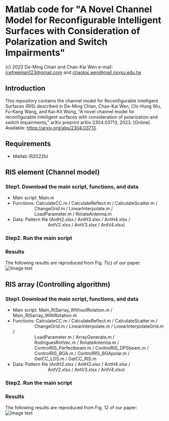 # Matlab code for "A Novel Channel Model for Reconfigurable Intelligent Surfaces with Consideration of Polarization and Switch Impairments"
(c) 2023 De-Ming Chian and Chao-Kai Wen e-mail: icefreeman123@gmail.com and chaokai.wen@mail.nsysu.edu.tw

## Introduction
This repository contains the channel model for Reconfigurable Intelligent Surfaces (RIS) described in 
De-Ming Chian, Chao-Kai Wen, Chi-Hung Wu, Fu-Kang Wang, and Kai-Kit Wong, “A novel channel model for reconfigurable intelligent surfaces with consideration of polarization and switch impairments,” arXiv preprint arXiv:2304.03713, 2023. [Online]. Available: https://arxiv.org/abs/2304.03713.

## Requirements
- Matlab (R2022b)

## RIS element (Channel model)

### Step1. Download the main script, functions, and data
- Main script: Main.m
- Functions: CalculateCC.m / CalculateReflect.m / CalculateScatter.m / <br>
&emsp;&emsp;&emsp;&emsp;&nbsp;&nbsp; ChangeGrid.m / LinearInterpolate.m / <br>
&emsp;&emsp;&emsp;&emsp;&nbsp;&nbsp; LoadParameter.m / RotateAntenna.m <br>
- Data: Pattern file (AntH2.xlsx / AntH3.xlsx / AntH4.xlsx / <br>
&emsp;&emsp;&emsp;&emsp;&emsp;&emsp;&emsp;&nbsp;&nbsp; AntV2.xlsx / AntV3.xlsx / AntV4.xlsx) <br>

### Step2. Run the main script

### Results
The following results are reproduced from Fig. 7(c) of our paper: <br>
![Image text](https://github.com/icefreeman123/Matlab_RIS_ChannelModel/blob/main/Results.jpg)

## RIS array (Controlling algorithm)

### Step1. Download the main script, functions, and data
- Main script: Main_RISarray_WithoutRotation.m / Main_RISarray_WithRotation.m
- Functions: CalculateCC.m / CalculateReflect.m / CalculateScatter.m / <br>
&emsp;&emsp;&emsp;&emsp;&nbsp;&nbsp; ChangeGrid.m / LinearInterpolate.m / LinearInterpolateGrid.m / <br>
&emsp;&emsp;&emsp;&emsp;&nbsp;&nbsp; LoadParameter.m / ArrayGenerate.m / <br>
&emsp;&emsp;&emsp;&emsp;&nbsp;&nbsp; RodriguesRotVec.m / RotateAntenna.m / <br>
&emsp;&emsp;&emsp;&emsp;&nbsp;&nbsp; ControlRIS_Perfectbeam.m / ControlRIS_DPSbeam.m / <br>
&emsp;&emsp;&emsp;&emsp;&nbsp;&nbsp; ControlRIS_BGA.m / ControlRIS_BGApolar.m / <br>
&emsp;&emsp;&emsp;&emsp;&nbsp;&nbsp; GetCC_LOS.m / GetCC_RIS.m  <br>
- Data: Pattern file (AntH2.xlsx / AntH3.xlsx / AntH4.xlsx / <br>
&emsp;&emsp;&emsp;&emsp;&emsp;&emsp;&emsp;&nbsp;&nbsp; AntV2.xlsx / AntV3.xlsx / AntV4.xlsx) <br>

### Step2. Run the main script

### Results
The following results are reproduced from Fig. 12 of our paper: <br>
![Image text](https://github.com/icefreeman123/Matlab_RIS_ChannelModel/blob/main/Results.jpg)
